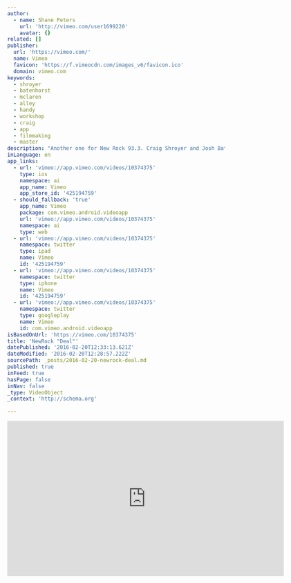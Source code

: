 ```yaml
---
author:
  - name: Shane Peters
    url: 'http://vimeo.com/user1699220'
    avatar: {}
related: []
publisher:
  url: 'https://vimeo.com/'
  name: Vimeo
  favicon: 'https://f.vimeocdn.com/images_v6/favicon.ico'
  domain: vimeo.com
keywords:
  - shroyer
  - batenhorst
  - mclaren
  - alley
  - handy
  - workshop
  - craig
  - app
  - filmmaking
  - master
description: "Another one for New Rock 93.3. Craig Shroyer and Josh Batenhorst are found, once again, in some back alley in A'ville. For some reason I was there with a camera. DP and Editor"
inLanguage: en
app_links:
  - url: 'vimeo://app.vimeo.com/videos/10374375'
    type: ios
    namespace: ai
    app_name: Vimeo
    app_store_id: '425194759'
  - should_fallback: 'true'
    app_name: Vimeo
    package: com.vimeo.android.videoapp
    url: 'vimeo://app.vimeo.com/videos/10374375'
    namespace: ai
    type: web
  - url: 'vimeo://app.vimeo.com/videos/10374375'
    namespace: twitter
    type: ipad
    name: Vimeo
    id: '425194759'
  - url: 'vimeo://app.vimeo.com/videos/10374375'
    namespace: twitter
    type: iphone
    name: Vimeo
    id: '425194759'
  - url: 'vimeo://app.vimeo.com/videos/10374375'
    namespace: twitter
    type: googleplay
    name: Vimeo
    id: com.vimeo.android.videoapp
isBasedOnUrl: 'https://vimeo.com/10374375'
title: 'NewRock "Deal"'
datePublished: '2016-02-20T12:33:13.621Z'
dateModified: '2016-02-20T12:28:57.222Z'
sourcePath: _posts/2016-02-20-newrock-deal.md
published: true
inFeed: true
hasPage: false
inNav: false
_type: VideoObject
_context: 'http://schema.org'

---
```

<iframe src="https://cdn.embedly.com/widgets/media.html?src=https%3A%2F%2Fplayer.vimeo.com%2Fvideo%2F10374375&amp;url=https%3A%2F%2Fvimeo.com%2F10374375&amp;image=http%3A%2F%2Fi.vimeocdn.com%2Fvideo%2F54131934_640.jpg&amp;key=b7d04c9b404c499eba89ee7072e1c4f7&amp;type=text%2Fhtml&amp;schema=vimeo" width="640" height="360" scrolling="no" frameborder="0" allowfullscreen="allowfullscreen" style=""></iframe>